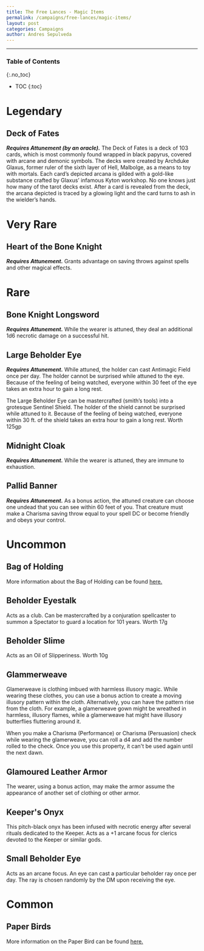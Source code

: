 ```yaml
---
title: The Free Lances - Magic Items
permalink: /campaigns/free-lances/magic-items/
layout: post
categories: Campaigns
author: Andres Sepulveda
---
```


<hr>

<div class="toc">

### Table of Contents
{:.no_toc}

* TOC
{:toc}

</div>

# Legendary

## Deck of Fates

***Requires Attunement (by an oracle).*** The Deck of Fates is a deck of 103 cards, which is most commonly found wrapped in black papyrus, covered with arcane and demonic symbols. The decks were created by Archduke Glaxus, former ruler of the sixth layer of Hell, Malbolge, as a means to toy with mortals. Each card’s depicted arcana is gilded with a gold-like substance crafted by Glaxus’ infamous Kyton workshop. No one knows just how many of the tarot decks exist. After a card is revealed from the deck, the arcana depicted is traced by a glowing light and the card turns to ash in the wielder’s hands. 

# Very Rare

## Heart of the Bone Knight

***Requires Attunement.*** Grants advantage on saving throws against spells and other magical effects. 

# Rare

## Bone Knight Longsword

***Requires Attunement.*** While the wearer is attuned, they deal an additional 1d6 necrotic damage on a successful hit.

## Large Beholder Eye

***Requires Attunement.*** While attuned, the holder can cast Antimagic Field once per day. The holder cannot be surprised while attuned to the eye. Because of the feeling of being watched, everyone within 30 feet of the eye takes an extra hour to gain a long rest. 

The Large Beholder Eye can be mastercrafted (smith’s tools) into a grotesque Sentinel Shield. The holder of the shield cannot be surprised while attuned to it. Because of the feeling of being watched, everyone within 30 ft. of the shield takes an extra hour to gain a long rest. Worth 125gp

## Midnight Cloak

***Requires Attunement.*** While the wearer is attuned, they are immune to exhaustion.

## Pallid Banner

***Requires Attunement.*** As a bonus action, the attuned creature can choose one undead that you can see within 60 feet of you. That creature must make a Charisma saving throw equal to your spell DC or become friendly and obeys your control. 

# Uncommon

## Bag of Holding

More information about the Bag of Holding can be found <a href="https://roll20.net/compendium/dnd5e/Bag%20of%20Holding#content">here.</a>

## Beholder Eyestalk

 Acts as a club. Can be mastercrafted by a conjuration spellcaster to summon a Spectator to guard a location for 101 years. Worth 17g

## Beholder Slime

Acts as an Oil of Slipperiness. Worth 10g

## Glammerweave

Glamerweave is clothing imbued with harmless illusory magic. While wearing these clothes, you can use a bonus action to create a moving illusory pattern within the cloth. Alternatively, you can have the pattern rise from the cloth. For example, a glamerweave gown might be wreathed in harmless, illusory flames, while a glamerweave hat might have illusory butterflies fluttering around it.

When you make a Charisma (Performance) or Charisma (Persuasion) check while wearing the glamerweave, you can roll a d4 and add the number rolled to the check. Once you use this property, it can't be used again until the next dawn.

## Glamoured Leather Armor

The wearer, using a bonus action, may make the armor assume the appearance of another set of clothing or other armor.

## Keeper's Onyx

This pitch-black onyx has been infused with necrotic energy after several rituals dedicated to the Keeper. Acts as a +1 arcane focus for clerics devoted to the Keeper or similar gods.
## Small Beholder Eye

Acts as an arcane focus. An eye can cast a particular beholder ray once per day. The ray is chosen randomly by the DM upon receiving the eye.
# Common

## Paper Birds

More information on the Paper Bird can be found <a href="https://5e.tools/items/paper-bird-wdh.html">here.</a>